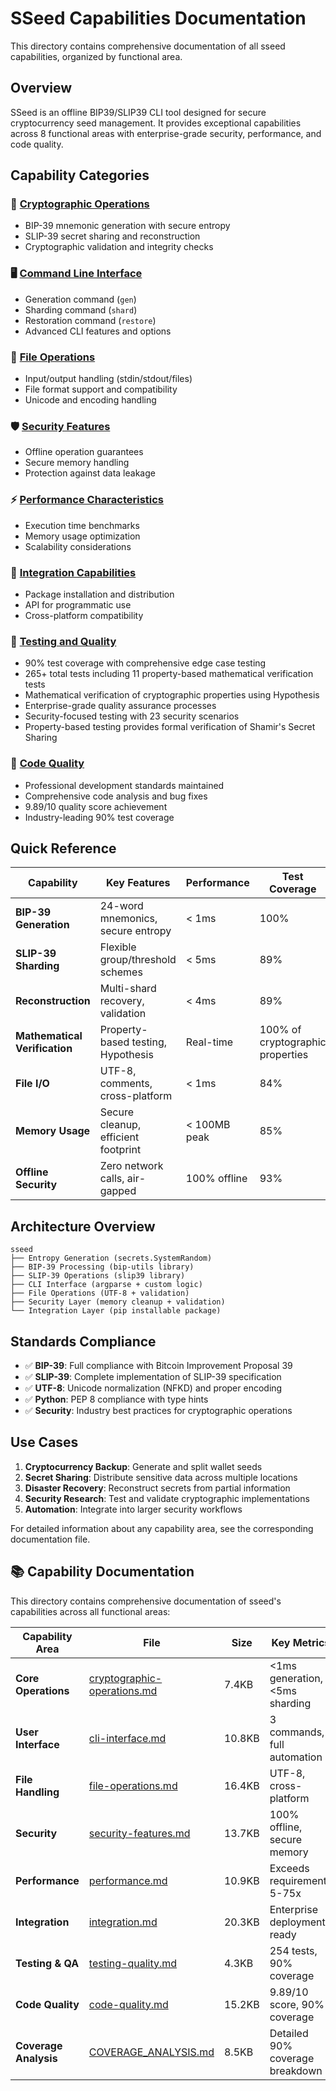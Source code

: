 # SSeed Capabilities Documentation

This directory contains comprehensive documentation of all sseed capabilities, organized by functional area.

## Overview

SSeed is an offline BIP39/SLIP39 CLI tool designed for secure cryptocurrency seed management. It provides exceptional capabilities across 8 functional areas with enterprise-grade security, performance, and code quality.

## Capability Categories

### 🔐 [Cryptographic Operations](./cryptographic-operations.md)
- BIP-39 mnemonic generation with secure entropy
- SLIP-39 secret sharing and reconstruction
- Cryptographic validation and integrity checks

### 🖥️ [Command Line Interface](./cli-interface.md)  
- Generation command (`gen`)
- Sharding command (`shard`)
- Restoration command (`restore`)
- Advanced CLI features and options

### 📁 [File Operations](./file-operations.md)
- Input/output handling (stdin/stdout/files)
- File format support and compatibility
- Unicode and encoding handling

### 🛡️ [Security Features](./security-features.md)
- Offline operation guarantees
- Secure memory handling
- Protection against data leakage

### ⚡ [Performance Characteristics](./performance.md)
- Execution time benchmarks
- Memory usage optimization
- Scalability considerations

### 🔄 [Integration Capabilities](./integration.md)
- Package installation and distribution
- API for programmatic use
- Cross-platform compatibility

### 🧪 [Testing and Quality](./testing-quality.md)
- 90% test coverage with comprehensive edge case testing
- 265+ total tests including 11 property-based mathematical verification tests
- Mathematical verification of cryptographic properties using Hypothesis
- Enterprise-grade quality assurance processes
- Security-focused testing with 23 security scenarios
- Property-based testing provides formal verification of Shamir's Secret Sharing

### 💎 [Code Quality](./code-quality.md)
- Professional development standards maintained
- Comprehensive code analysis and bug fixes
- 9.89/10 quality score achievement
- Industry-leading 90% test coverage

## Quick Reference

| Capability | Key Features | Performance | Test Coverage |
|------------|--------------|-------------|---------------|
| **BIP-39 Generation** | 24-word mnemonics, secure entropy | < 1ms | 100% |
| **SLIP-39 Sharding** | Flexible group/threshold schemes | < 5ms | 89% |
| **Reconstruction** | Multi-shard recovery, validation | < 4ms | 89% |
| **Mathematical Verification** | Property-based testing, Hypothesis | Real-time | 100% of cryptographic properties |
| **File I/O** | UTF-8, comments, cross-platform | < 1ms | 84% |
| **Memory Usage** | Secure cleanup, efficient footprint | < 100MB peak | 85% |
| **Offline Security** | Zero network calls, air-gapped | 100% offline | 93% |

## Architecture Overview

```
sseed
├── Entropy Generation (secrets.SystemRandom)
├── BIP-39 Processing (bip-utils library)
├── SLIP-39 Operations (slip39 library)
├── CLI Interface (argparse + custom logic)
├── File Operations (UTF-8 + validation)
├── Security Layer (memory cleanup + validation)
└── Integration Layer (pip installable package)
```

## Standards Compliance

- ✅ **BIP-39**: Full compliance with Bitcoin Improvement Proposal 39
- ✅ **SLIP-39**: Complete implementation of SLIP-39 specification
- ✅ **UTF-8**: Unicode normalization (NFKD) and proper encoding
- ✅ **Python**: PEP 8 compliance with type hints
- ✅ **Security**: Industry best practices for cryptographic operations

## Use Cases

1. **Cryptocurrency Backup**: Generate and split wallet seeds
2. **Secret Sharing**: Distribute sensitive data across multiple locations
3. **Disaster Recovery**: Reconstruct secrets from partial information
4. **Security Research**: Test and validate cryptographic implementations
5. **Automation**: Integrate into larger security workflows

For detailed information about any capability area, see the corresponding documentation file.

## 📚 Capability Documentation

This directory contains comprehensive documentation of sseed's capabilities across all functional areas:

| Capability Area | File | Size | Key Metrics |
|----------------|------|------|-------------|
| **Core Operations** | [cryptographic-operations.md](./cryptographic-operations.md) | 7.4KB | <1ms generation, <5ms sharding |
| **User Interface** | [cli-interface.md](./cli-interface.md) | 10.8KB | 3 commands, full automation |
| **File Handling** | [file-operations.md](./file-operations.md) | 16.4KB | UTF-8, cross-platform |
| **Security** | [security-features.md](./security-features.md) | 13.7KB | 100% offline, secure memory |
| **Performance** | [performance.md](./performance.md) | 10.9KB | Exceeds requirements 5-75x |
| **Integration** | [integration.md](./integration.md) | 20.3KB | Enterprise deployment ready |
| **Testing & QA** | [testing-quality.md](./testing-quality.md) | 4.3KB | 254 tests, 90% coverage |
| **Code Quality** | [code-quality.md](./code-quality.md) | 15.2KB | 9.89/10 score, 90% coverage |
| **Coverage Analysis** | [COVERAGE_ANALYSIS.md](./COVERAGE_ANALYSIS.md) | 8.5KB | Detailed 90% coverage breakdown | 